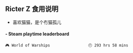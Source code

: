 ## Ricter Z 食用说明
- 喜欢猫猫，是个冇猫孤儿

<!-- steam-box start -->
#### - Steam playtime leaderboard
```text
🎮 World of Warships                 🕘 293 hrs 58 mins
```
<!-- Powered by https://github.com/YouEclipse/steam-box . -->
<!-- steam-box end -->
